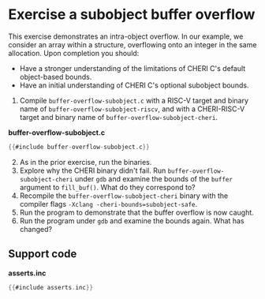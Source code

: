 # Exercise a subobject buffer overflow

This exercise demonstrates an intra-object overflow. In our example,
we consider an array within a structure, overflowing onto an integer
in the same allocation. Upon completion you should:
- Have a stronger understanding of the limitations of CHERI C's default object-based bounds.
- Have an initial understanding of CHERI C's optional subobject bounds.

1. Compile `buffer-overflow-subobject.c` with a RISC-V target and binary
   name of `buffer-overflow-subobject-riscv`, and with a CHERI-RISC-V
   target and binary name of `buffer-overflow-subobject-cheri`.

**buffer-overflow-subobject.c**
```C
{{#include buffer-overflow-subobject.c}}
```
2. As in the prior exercise, run the binaries.
3. Explore why the CHERI binary didn't fail.
   Run `buffer-overflow-subobject-cheri` under `gdb` and examine the bounds
   of the `buffer` argument to `fill_buf()`.
   What do they correspond to?
4. Recompile the `buffer-overflow-subobject-cheri` binary with the compiler
   flags `-Xclang -cheri-bounds=subobject-safe`.
5. Run the program to demonstrate that the buffer overflow is now caught.
6. Run the program under `gdb` and examine the bounds again. What has changed?

## Support code

**asserts.inc**
```C
{{#include asserts.inc}}
```
